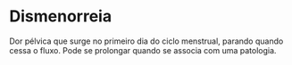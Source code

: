 # Dismenorreia
Dor pélvica que surge no primeiro dia do ciclo menstrual, parando quando cessa o fluxo. Pode se prolongar quando se associa com uma patologia.